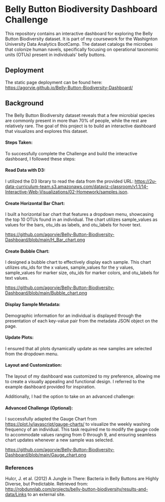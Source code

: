 # Belly Button Biodiversity Dashboard Challenge
This repository contains an interactive dashboard for exploring the Belly Button Biodiversity dataset. It is part of my coursework for the Washignton University Data Analytics BootCamp. The dataset catalogs the microbes that colonize human navels, specifically focusing on operational taxonomic units (OTUs) present in individuals' belly buttons.

## Deployment
The static page deployment can be found here:
https://agorvie.github.io/Belly-Button-Biodiversity-Dashboard/

## Background
The Belly Button Biodiversity dataset reveals that a few microbial species are commonly present in more than 70% of people, while the rest are relatively rare. The goal of this project is to build an interactive dashboard that visualizes and explores this dataset.

#### Steps Taken:
To successfully complete the Challenge and build the interactive dashboard, I followed these steps:

#### Read Data with D3:
I utilized the D3 library to read the data from the provided URL: https://2u-data-curriculum-team.s3.amazonaws.com/dataviz-classroom/v1.1/14-Interactive-Web-Visualizations/02-Homework/samples.json.

#### Create Horizontal Bar Chart:
I built a horizontal bar chart that features a dropdown menu, showcasing the top 10 OTUs found in an individual. The chart utilizes sample_values as values for the bars, otu_ids as labels, and otu_labels for hover text.

https://github.com/agorvie/Belly-Button-Biodiversity-Dashboard/blob/main/H_Bar_chart.png

#### Create Bubble Chart:
I designed a bubble chart to effectively display each sample. This chart utilizes otu_ids for the x values, sample_values for the y values, sample_values for marker size, otu_ids for marker colors, and otu_labels for text values.

https://github.com/agorvie/Belly-Button-Biodiversity-Dashboard/blob/main/Bubble_chart.png

#### Display Sample Metadata:
Demographic information for an individual is displayed through the presentation of each key-value pair from the metadata JSON object on the page.

#### Update Plots:
I ensured that all plots dynamically update as new samples are selected from the dropdown menu.

#### Layout and Customization:
The layout of my dashboard was customized to my preference, allowing me to create a visually appealing and functional design. I referred to the example dashboard provided for inspiration.

Additionally, I had the option to take on an advanced challenge:

#### Advanced Challenge (Optional):
I successfully adapted the Gauge Chart from https://plot.ly/javascript/gauge-charts/ to visualize the weekly washing frequency of an individual. This task required me to modify the gauge code to accommodate values ranging from 0 through 9, and ensuring seamless chart updates whenever a new sample was selected.

https://github.com/agorvie/Belly-Button-Biodiversity-Dashboard/blob/main/Gauge_chart.png

### References
Hulcr, J. et al. (2012) A Jungle in There: Bacteria in Belly Buttons are Highly Diverse, but Predictable. Retrieved from: http://robdunnlab.com/projects/belly-button-biodiversity/results-and-data/Links to an external site.

